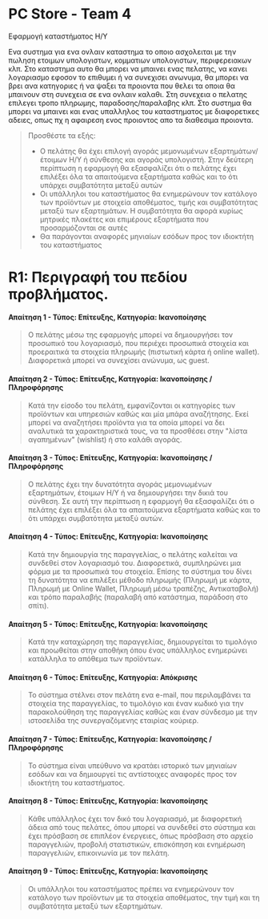 # PC Store - Team 4

Εφαρμογή καταστήματος Η/Υ

Ενα συστημα για ενα ονλαιν καταστημα το οποιο ασχολειται με την πωληση ετοιμων υπολογιστων, κομματιων υπολογιστων, περιφερειακων κλπ. Στο καταστημα αυτο θα μπορει να μπαινει ενας
πελατης, να κανει λογαριασμο εφοσον το επιθυμει ή να συνεχισει ανωνυμα, θα μπορει να βρει ανα κατηγοριες ή να ψαξει τα προιοντα που θελει τα οποια θα μπαινουν στη συνεχεια σε ενα ονλαιν καλαθι. Στη συνεχεια ο πελατης επιλεγει τροπο πληρωμης, παραδοσης/παραλαβης κλπ. Στο συστημα θα μπορει να μπαινει και ενας υπαλληλος του καταστηματος με διαφορετικες αδειες,
οπως πχ η αφαιρεση ενος προιοντος απο τα διαθεσιμα προιοντα.

> Προσθέστε τα εξής:
> * Ο πελάτης θα έχει επιλογή αγοράς μεμονωμένων εξαρτημάτων/έτοιμων Η/Υ ή σύνθεσης και αγοράς υπολογιστή. Στην δεύτερη περίπτωση η εφαρμογή θα εξασφαλίζει ότι ο πελάτης έχει επιλέξει όλα τα απαιτούμενα εξαρτήματα καθώς και το ότι υπάρχει συμβατότητα μεταξύ αυτών
> * Οι υπάλληλοι του καταστήματος θα ενημερώνουν τον κατάλογο των προϊόντων με στοιχεία αποθέματος, τιμής και συμβατότητας μεταξύ των εξαρτημάτων. Η συμβατότητα θα αφορά κυρίως μητρικές πλακέτες και επιμέρους εξαρτήματα που προσαρμόζονται σε αυτές
> * Θα παράγονται αναφορές μηνιαίων εσόδων προς τον ιδιοκτήτη του καταστήματος

# R1: Περιγραφή του πεδίου προβλήματος.

#### Απαίτηση 1 - Τύπος: Επίτευξης, Κατηγορία: Ικανοποίησης

> Ο πελάτης μέσω της εφαρμογής μπορεί να δημιουργήσει τον προσωπικό του λογαριασμό, που περιέχει προσωπικά στοιχεία και προεραιτικά τα στοιχεία πληρωμής (πιστωτική κάρτα ή online wallet). Διαφορετικά μπορεί να συνεχίσει ανώνυμα, ως guest.

#### Απαίτηση 2 - Τύπος: Επίτευξης, Κατηγορία: Ικανοποίησης / Πληροφόρησης

> Κατά την είσοδο του πελάτη, εμφανίζονται οι κατηγορίες των προϊόντων και υπηρεσιών καθώς και μία μπάρα αναζήτησης. Εκεί μπορεί να αναζητήσει προϊόντα για τα οποία μπορεί να δει αναλυτικά τα χαρακτηριστικά τους, να τα προσθέσει στην "λίστα αγαπημένων" (wishlist) ή στο καλάθι αγοράς.

#### Απαίτηση 3 - Τύπος: Επίτευξης, Κατηγορία: Ικανοποίησης / Πληροφόρησης

> Ο πελάτης έχει την δυνατότητα αγοράς μεμονωμένων εξαρτημάτων, έτοιμων Η/Υ ή να δημιουργήσει την δικιά του σύνθεση. Σε αυτή την περίπτωση η εφαρμογή θα εξασφαλίζει ότι ο πελάτης έχει επιλέξει όλα τα απαιτούμενα εξαρτήματα καθώς και το ότι υπάρχει συμβατότητα μεταξύ αυτών.

#### Απαίτηση 4 - Τύπος: Επίτευξης, Κατηγορία: Ικανοποίησης

> Κατά την δημιουργία της παραγγελίας, ο πελάτης καλείται να συνδεθεί στον λογαριασμό του. Διαφορετικά, συμπληρώνει μια φόρμα με τα προσωπικά του στοιχεία. Επίσης το σύστημα του δίνει τη δυνατότητα να επιλέξει μέθοδο πληρωμής (Πληρωμή με κάρτα, Πληρωμή με Online Wallet, Πληρωμή μέσω τραπέζης, Αντικαταβολή) και τρόπο παραλαβής (παραλαβή από κατάστημα, παράδοση στο σπίτι).

#### Απαίτηση 5 - Τύπος: Επίτευξης, Κατηγορία: Ικανοποίησης

> Κατά την καταχώρηση της παραγγελίας, δημιουργείται το τιμολόγιο και προωθείται στην αποθήκη όπου ένας υπάλληλος ενημερώνει κατάλληλα το απόθεμα των προϊόντων.

#### Απαίτηση 6 - Τύπος: Επίτευξης, Κατηγορία: Απόκρισης

> Το σύστημα στέλνει στον πελάτη ενα e-mail, που περιλαμβάνει τα στοιχεία της παραγγελίας, το τιμολόγιο και έναν κωδικό για την παρακολούθηση της παραγγελίας καθώς και έναν σύνδεσμο με την ιστοσελίδα της συνεργαζόμενης εταιρίας κούριερ.

#### Απαίτηση 7 - Τύπος: Επίτευξης, Κατηγορία: Ικανοποίησης / Πληροφόρησης

> Το σύστημα είναι υπεύθυνο να κρατάει ιστορικό των μηνιαίων εσόδων και να δημιουργεί τις αντίστοιχες αναφορές προς τον ιδιοκτήτη του καταστήματος.
> 
#### Απαίτηση 8 - Τύπος: Επίτευξης, Κατηγορία: Ικανοποίησης

> Κάθε υπάλληλος έχει τον δικό του λογαριασμό, με διαφορετική άδεια από τους πελάτες, όπου μπορεί να συνδεθεί στο σύστημα και έχει πρόσβαση σε επιπλέον ένεργειες, όπως πρόσβαση στο αρχείο παραγγελιών, προβολή στατιστικών, επισκόπηση και ενημέρωση παραγγελιών, επικοινωνία με τον πελάτη.

#### Απαίτηση 9 - Τύπος: Επίτευξης, Κατηγορία: Ικανοποίησης

> Οι υπάλληλοι του καταστήματος πρέπει να ενημερώνουν τον κατάλογο των προϊόντων με τα στοιχεία αποθέματος, την τιμή και τη συμβατότητα μεταξύ των εξαρτημάτων.
